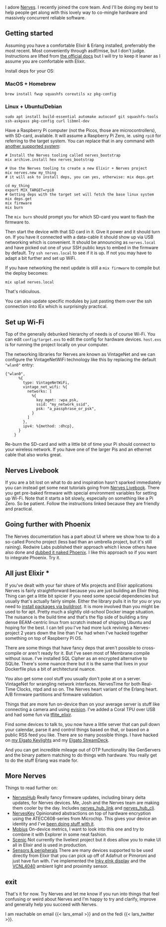 I adore [Nerves](https://nerves-project.org). I recently joined the core team. And I'll be doing my best to help people get along with this lovely way to co-mingle hardware and massively concurrent reliable software.

## Getting started

Assuming you have a comfortable Elixir & Erlang installed, preferrably the most recent. Most conveniently through asdf/mise, but I don't judge. Instructions are lifted from [the official docs](https://hexdocs.pm/nerves/installation.html) but I will try to keep it leaner as I assume you are comfortable with Elixir.

Install deps for your OS:
### MacOS + Homebrew

```
brew install fwup squashfs coreutils xz pkg-config
```

### Linux + Ubuntu/Debian

```
sudo apt install build-essential automake autoconf git squashfs-tools ssh-askpass pkg-config curl libmnl-dev

```


Have a Raspberry Pi computer (not the Picos, those are microcontrollers), with SD-card, available. It will assume a Raspberry Pi Zero, ie. using `rpi0` for referring to the target system. You can replace that in any command with [another supported system](https://hexdocs.pm/nerves/systems.html#compatibility):

```
# Install the Nerves tooling called nerves_bootstrap
mix archive.install hex nerves_bootstrap

# Use the Nerves tooling to create a new Elixir + Nerves project
mix nerves.new my_thing
# it will ask to install deps, you can yes, otherwise: mix deps.get

cd my_thing
export MIX_TARGET=rpi0
# Getting deps with the target set will fetch the base linux system
mix deps.get
mix firmware
mix burn
```

The `mix burn` should prompt you for which SD-card you want to flash the firmware to.

Then start the device with that SD card in it. Give it power and it should turn on. If you have it connected with a data-cable it should show up via USB networking which is convenient. It should be announcing as `nerves.local` and have picked out one of your SSH public keys to embed in the firmware by default. Try `ssh nerves.local` to see if it is up. If not you may have to adapt a bit further and set up WiFi.

If you have networking the next update is still a `mix firmware` to compile but the deploy becomes:

```
mix uplad nerves.local
```

That's ridiculous.

You can also update specific modules by just pasting them over the ssh connection into IEx which is surprisingly practical.
## Set up Wi-Fi

Top of the generally debunked hierarchy of needs is of course Wi-Fi. You can edit `config/target.exs` to edit the config for hardware devices. `host.exs` is for running the project locally on your computer.

The networking libraries for Nerves are known as VintageNet and we can configure the VintageNetWiFi technology like this by replacing the default `"wlan0"` entry:

```
{"wlan0",
      %{
        type: VintageNetWiFi,
        vintage_net_wifi: %{
          networks: [
            %{
              key_mgmt: :wpa_psk,
              ssid: "my_network_ssid",
              psk: "a_passphrase_or_psk",
            }
          ]
        },
        ipv4: %{method: :dhcp},
      }
    }
```

Re-burn the SD-card and with a little bit of time your Pi should connect to your wireless network. If you have one of the larger Pis and an ethernet cable that also works great.

## Nerves Livebook

If you are a bit lost on what to do and inspiration hasn't sparked immediately you can instead get some neat tutorials going from [Nerves Livebook](https://github.com/nerves-livebook/nerves_livebook). There you get pre-baked firmware with special environment variables for setting up Wi-Fi. Note that it starts a bit slowly, especially on something like a Pi Zero. So be patient. Follow the instructions linked because they are friendly and practical.

## Going further with Phoenix

The Nerves documentation has a part about UI where we show how to do a so-called Poncho project (less bad than an umbrella project, but it's still raining). Redwire Labs published their approach which I know others have also done and [dubbed it naked Phoenix](https://nerves.redwirelabs.com/runbooks/naked-phoenix). I like this approach so if you want to integrate Phoenix. Try it.

## All just Elixir *

If you've dealt with your fair share of Mix projects and Elixir applications Nerves is fairly straightforward because you are just building an Elixir thing. Thing can get a little bit spicier if you need some special dependencies but usually that's actually fairly simple. Either the library pulls it in for you or you need to [install packages via buildroot](https://hexdocs.pm/nerves/customizing-systems.html#buildroot-package-configuration). It is more involved than you might be used to for apt. Pretty much a slightly old-school Docker image situation. The nuisance is the build time and that's the flip side of building a tiny dense BEAM-centric linux from scratch instead of shipping Ubuntu and hoping for the best. I can tell you I've had more luck reviving a Nerves-project 2 years down the line than I've had when I've hacked together something on top of Raspberry Pi OS.

There are some things that have fancy deps that aren't possible to cross-compile or aren't ready for it. But I've seen most of Membrane compile without issue. I've installed SQL Cipher as an encrypted alternative to SQLite. There's some nuance there but it is the same that lives in your Dockerfile plus a bit of architectural nuance.

You also get some cool stuff you usually don't poke at on a server. VintageNet for wrangling network interfaces. NervesTime for both Real-Time Clocks, ntpd and so on. The Nerves heart variant of the Erlang heart. A/B firmware partitions and firmware validation.

Things that are more fun on-device than on your average server is stuff like connecting a camera and using [evision](https://github.com/cocoa-xu/evision). I've added a Coral TPU over USB and had some fun via [tflite_elixir](https://github.com/cocoa-xu/tflite_elixir).

Find some devices to talk to, you now have a little server that can pull down your calendar, parse it and control things based on that, or based on a public RSS feed you like. There are so many possible things. I have hacked on [my Elgato Keylights](https://github.com/lawik/keylight) and my [Elgato StreamDeck](https://github.com/lawik/streamdex). 

And you can get incredible mileage out of OTP functionality like GenServers and the binary pattern matching to do things with hardware. You really get to do the stuff Erlang was made for.

## More Nerves

Things to read further on:

- [NervesHub](https://www.nerves-hub.org/) 
  Really fancy firmware updates, including binary delta updates, for Nerves devices. Me, Josh and the Nerves team are making them cooler by the day. Includes [nerves_hub_link](https://github.com/nerves-hub/nerves_hub_link) and [nerves_hub_cli](https://github.com/nerves-hub/nerves_hub_cli).
- [NervesKey](https://github.com/nerves-hub/nerves_key) 
  Opinionated abstractions on top of hardware encryption using the ATECC608-series from Microchip. This gives your device an identity and I've [been doing stuff with it](https://www.youtube.com/watch?v=Yd-qWQ65eQ8).
- [Mobius](https://hexdocs.pm/mobius/readme.html)
  On-device metrics, I want to look into this one and try to combine it with Explorer in some neat fashion.
- [Scenic](https://hexdocs.pm/scenic/welcome.html)
  Not currently the liveliest project but it does allow you to make UI all in Elixir and is used in production.
- [Sensors & peripherals](https://elixir-circuits.github.io/)
  There are many devices supported to be used directly from Elixir that you can pick up off of Adafruit or Pimoroni and just have fun with. I've implemented the [Inky eInk display](https://hex.pm/packages/inky) and the [VCNL4040](https://hex.pm/packages/vcnl4040) ambient light and proximity sensor.

## exit

That's it for now. Try Nerves and let me know if you run into things that feel confusing or weird about Nerves and I'm happy to try and clarify, improve and generally help you succeed with Nerves.

I am reachable on email {{< lars_email >}} and on the fedi {{< lars_twitter >}}.